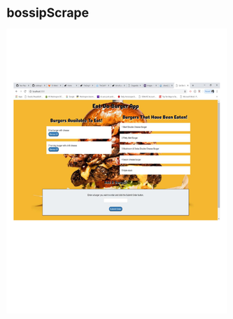 # bossipScrape

![Image of App](https://github.com/keefske2000/Burger/blob/master/public/assets/img/burgerImage.jpg)